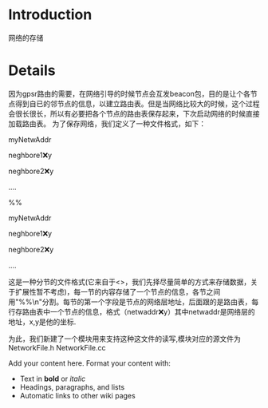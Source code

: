 # Introduction #

网络的存储

# Details #

因为gpsr路由的需要，在网络引导的时候节点会互发beacon包，目的是让个各节点得到自已的邻节点的信息，以建立路由表。但是当网络比较大的时候，这个过程会很长很长，所以有必要把各个节点的路由表保存起来，下次启动网络的时候直接加载路由表。
为了保存网络，我们定义了一种文件格式，如下：

myNetwAddr

neghbore1:x:y

neghbore2:x:y

....


%%

myNetwAddr

neghbore1:x:y

neghbore2:x:y

....

这是一种分节的文件格式(它来自于<<The Art Of Unix Programming>>，我们先择尽量简单的方式来存储数据，关于扩展性暂不考虑)，每一节的内容存储了一个节点的信息，各节之间用"%%\n"分割。每节的第一个字段是节点的网络层地址，后面跟的是路由表，每行存路由表中一个节点的信息，格式（netwaddr:x:y）其中netwaddr是网络层的地址，x,y是他的坐标.

为此，我们新建了一个模块用来支持这种这文件的读写,模块对应的源文件为NetworkFile.h NetworkFile.cc


Add your content here.  Format your content with:
  * Text in **bold** or _italic_
  * Headings, paragraphs, and lists
  * Automatic links to other wiki pages
